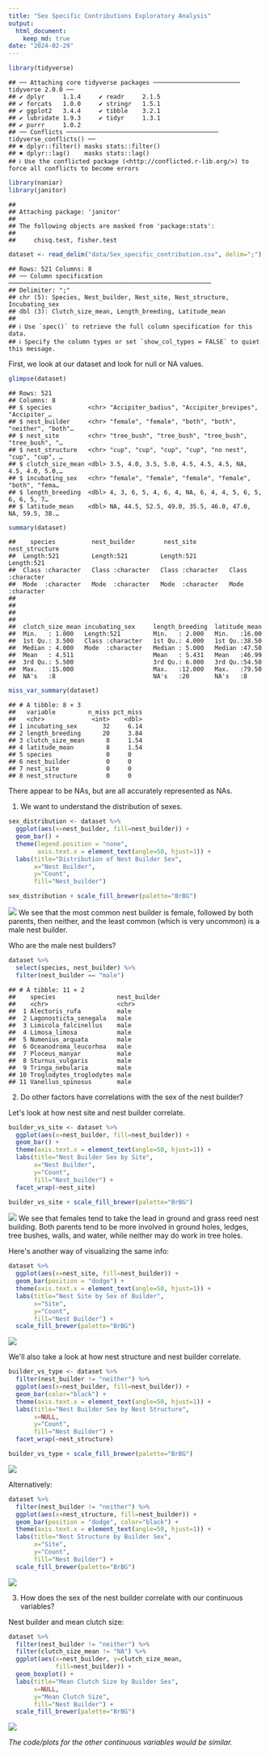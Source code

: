 ```yaml
---
title: "Sex Specific Contributions Exploratory Analysis"
output: 
  html_document: 
    keep_md: true
date: "2024-02-29"
---
```





```r
library(tidyverse)
```

```
## ── Attaching core tidyverse packages ──────────────────────── tidyverse 2.0.0 ──
## ✔ dplyr     1.1.4     ✔ readr     2.1.5
## ✔ forcats   1.0.0     ✔ stringr   1.5.1
## ✔ ggplot2   3.4.4     ✔ tibble    3.2.1
## ✔ lubridate 1.9.3     ✔ tidyr     1.3.1
## ✔ purrr     1.0.2     
## ── Conflicts ────────────────────────────────────────── tidyverse_conflicts() ──
## ✖ dplyr::filter() masks stats::filter()
## ✖ dplyr::lag()    masks stats::lag()
## ℹ Use the conflicted package (<http://conflicted.r-lib.org/>) to force all conflicts to become errors
```

```r
library(naniar)
library(janitor)
```

```
## 
## Attaching package: 'janitor'
## 
## The following objects are masked from 'package:stats':
## 
##     chisq.test, fisher.test
```


```r
dataset <- read_delim("data/Sex_specific_contribution.csv", delim=";") %>% clean_names()
```

```
## Rows: 521 Columns: 8
## ── Column specification ────────────────────────────────────────────────────────
## Delimiter: ";"
## chr (5): Species, Nest_builder, Nest_site, Nest_structure, Incubating_sex
## dbl (3): Clutch_size_mean, Length_breeding, Latitude_mean
## 
## ℹ Use `spec()` to retrieve the full column specification for this data.
## ℹ Specify the column types or set `show_col_types = FALSE` to quiet this message.
```
First, we look at our dataset and look for null or NA values. 

```r
glimpse(dataset)
```

```
## Rows: 521
## Columns: 8
## $ species          <chr> "Accipiter_badius", "Accipiter_brevipes", "Accipiter_…
## $ nest_builder     <chr> "female", "female", "both", "both", "neither", "both"…
## $ nest_site        <chr> "tree_bush", "tree_bush", "tree_bush", "tree_bush", "…
## $ nest_structure   <chr> "cup", "cup", "cup", "cup", "no nest", "cup", "cup", …
## $ clutch_size_mean <dbl> 3.5, 4.0, 3.5, 5.0, 4.5, 4.5, 4.5, NA, 4.5, 4.0, 5.0,…
## $ incubating_sex   <chr> "female", "female", "female", "female", "both", "fema…
## $ length_breeding  <dbl> 4, 3, 6, 5, 4, 6, 4, NA, 6, 4, 4, 5, 6, 5, 6, 6, 5, 7…
## $ latitude_mean    <dbl> NA, 44.5, 52.5, 49.0, 35.5, 46.0, 47.0, NA, 59.5, 38.…
```

```r
summary(dataset)
```

```
##    species          nest_builder        nest_site         nest_structure    
##  Length:521         Length:521         Length:521         Length:521        
##  Class :character   Class :character   Class :character   Class :character  
##  Mode  :character   Mode  :character   Mode  :character   Mode  :character  
##                                                                             
##                                                                             
##                                                                             
##                                                                             
##  clutch_size_mean incubating_sex     length_breeding  latitude_mean  
##  Min.   : 1.000   Length:521         Min.   : 2.000   Min.   :16.00  
##  1st Qu.: 3.500   Class :character   1st Qu.: 4.000   1st Qu.:38.50  
##  Median : 4.000   Mode  :character   Median : 5.000   Median :47.50  
##  Mean   : 4.511                      Mean   : 5.431   Mean   :46.99  
##  3rd Qu.: 5.500                      3rd Qu.: 6.000   3rd Qu.:54.50  
##  Max.   :15.000                      Max.   :12.000   Max.   :79.50  
##  NA's   :8                           NA's   :20       NA's   :8
```

```r
miss_var_summary(dataset)
```

```
## # A tibble: 8 × 3
##   variable         n_miss pct_miss
##   <chr>             <int>    <dbl>
## 1 incubating_sex       32     6.14
## 2 length_breeding      20     3.84
## 3 clutch_size_mean      8     1.54
## 4 latitude_mean         8     1.54
## 5 species               0     0   
## 6 nest_builder          0     0   
## 7 nest_site             0     0   
## 8 nest_structure        0     0
```

There appear to be NAs, but are all accurately represented as NAs. 

1. We want to understand the distribution of sexes. 


```r
sex_distribution <- dataset %>% 
  ggplot(aes(x=nest_builder, fill=nest_builder)) + 
  geom_bar() + 
  theme(legend.position = "none",
        axis.text.x = element_text(angle=50, hjust=1)) +
  labs(title="Distribution of Nest Builder Sex",
       x="Nest Builder", 
       y="Count",
       fill="Nest_builder")

sex_distribution + scale_fill_brewer(palette="BrBG")
```

![](Exploratory-Data-Analysis_files/figure-html/unnamed-chunk-6-1.png)<!-- -->
We see that the most common nest builder is female, followed by both parents, then neither, and the least common (which is very uncommon) is a male nest builder.

Who are the male nest builders?

```r
dataset %>% 
  select(species, nest_builder) %>% 
  filter(nest_builder == "male")
```

```
## # A tibble: 11 × 2
##    species                 nest_builder
##    <chr>                   <chr>       
##  1 Alectoris_rufa          male        
##  2 Lagonosticta_senegala   male        
##  3 Limicola_falcinellus    male        
##  4 Limosa_limosa           male        
##  5 Numenius_arquata        male        
##  6 Oceanodroma_leucorhoa   male        
##  7 Ploceus_manyar          male        
##  8 Sturnus_vulgaris        male        
##  9 Tringa_nebularia        male        
## 10 Troglodytes_troglodytes male        
## 11 Vanellus_spinosus       male
```

2. Do other factors have correlations with the sex of the nest builder?

Let's look at how nest site and nest builder correlate.


```r
builder_vs_site <- dataset %>% 
  ggplot(aes(x=nest_builder, fill=nest_builder)) + 
  geom_bar() +
  theme(axis.text.x = element_text(angle=50, hjust=1)) +
  labs(title="Nest Builder Sex by Site",
       x="Nest Builder", 
       y="Count",
       fill="Nest_builder") + 
  facet_wrap(~nest_site)

builder_vs_site + scale_fill_brewer(palette="BrBG")
```

![](Exploratory-Data-Analysis_files/figure-html/unnamed-chunk-8-1.png)<!-- -->
We see that females tend to take the lead in ground and grass reed nest building. Both parents tend to be more involved in ground holes, ledges, tree bushes, walls, and water, while neither may do work in tree holes. 

Here's another way of visualizing the same info:

```r
dataset %>% 
  ggplot(aes(x=nest_site, fill=nest_builder)) +
  geom_bar(position = "dodge") +
  theme(axis.text.x = element_text(angle=50, hjust=1)) +
  labs(title="Nest Site by Sex of Builder",
       x="Site", 
       y="Count",
       fill="Nest Builder") +
  scale_fill_brewer(palette="BrBG")
```

![](Exploratory-Data-Analysis_files/figure-html/unnamed-chunk-9-1.png)<!-- -->

We'll also take a look at how nest structure and nest builder correlate.

```r
builder_vs_type <- dataset %>% 
  filter(nest_builder != "neither") %>% 
  ggplot(aes(x=nest_builder, fill=nest_builder)) + 
  geom_bar(color="black") +
  theme(axis.text.x = element_text(angle=50, hjust=1)) +
  labs(title="Nest Builder Sex by Nest Structure",
       x=NULL, 
       y="Count",
       fill="Nest Builder") + 
  facet_wrap(~nest_structure)

builder_vs_type + scale_fill_brewer(palette="BrBG")
```

![](Exploratory-Data-Analysis_files/figure-html/unnamed-chunk-10-1.png)<!-- -->

Alternatively:

```r
dataset %>% 
  filter(nest_builder != "neither") %>% 
  ggplot(aes(x=nest_structure, fill=nest_builder)) +
  geom_bar(position = "dodge", color="black") +
  theme(axis.text.x = element_text(angle=50, hjust=1)) +
  labs(title="Nest Structure by Builder Sex",
       x="Site", 
       y="Count",
       fill="Nest Builder") +
  scale_fill_brewer(palette="BrBG")
```

![](Exploratory-Data-Analysis_files/figure-html/unnamed-chunk-11-1.png)<!-- -->

3. How does the sex of the nest builder correlate with our continuous variables?

Nest builder and mean clutch size:

```r
dataset %>% 
  filter(nest_builder != "neither") %>%
  filter(clutch_size_mean != "NA") %>% 
  ggplot(aes(x=nest_builder, y=clutch_size_mean, 
             fill=nest_builder)) +
  geom_boxplot() +
  labs(title="Mean Clutch Size by Builder Sex",
       x=NULL, 
       y="Mean Clutch Size",
       fill="Nest Builder") +
  scale_fill_brewer(palette="BrBG")
```

![](Exploratory-Data-Analysis_files/figure-html/unnamed-chunk-12-1.png)<!-- -->

_The code/plots for the other continuous variables would be similar._
